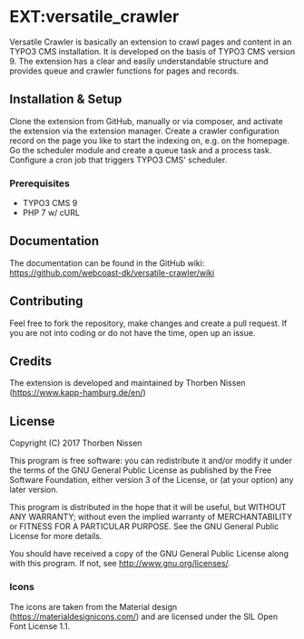 # EXT:versatile_crawler

Versatile Crawler is basically an extension to crawl pages and content in an TYPO3 CMS installation.
It is developed on the basis of TYPO3 CMS version 9. The extension has a clear and easily understandable
structure and provides queue and crawler functions for pages and records.

## Installation & Setup

Clone the extension from GitHub, manually or via composer, and activate the extension via the extension manager.
Create a crawler configuration record on the page you like to start the indexing on, e.g. on the homepage.
Go the scheduler module and create a queue task and a process task. Configure a cron job that triggers
TYPO3 CMS' scheduler.

### Prerequisites

* TYPO3 CMS 9
* PHP 7 w/ cURL

## Documentation
The documentation can be found in the GitHub wiki: https://github.com/webcoast-dk/versatile-crawler/wiki

## Contributing

Feel free to fork the repository, make changes and create a pull request. If you are not into coding
or do not have the time, open up an issue.

## Credits

The extension is developed and maintained by Thorben Nissen (https://www.kapp-hamburg.de/en/)

## License

Copyright (C) 2017 Thorben Nissen

This program is free software: you can redistribute it and/or modify
it under the terms of the GNU General Public License as published by
the Free Software Foundation, either version 3 of the License, or
(at your option) any later version.

This program is distributed in the hope that it will be useful,
but WITHOUT ANY WARRANTY; without even the implied warranty of
MERCHANTABILITY or FITNESS FOR A PARTICULAR PURPOSE.  See the
GNU General Public License for more details.

You should have received a copy of the GNU General Public License
along with this program.  If not, see <http://www.gnu.org/licenses/>.

### Icons
The icons are taken from the Material design (https://materialdesignicons.com/) and are licensed under
the SIL Open Font License 1.1.
